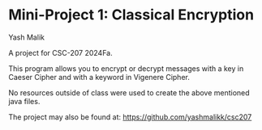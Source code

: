 # Mini-Project 1: Classical Encryption

Yash Malik

A project for CSC-207 2024Fa.

This program allows you to encrypt or decrypt messages with a key in Caeser Cipher and with a keyword in Vigenere Cipher.

No resources outside of class were used to create the above mentioned java files.

The project may also be found at: https://github.com/yashmalikk/csc207